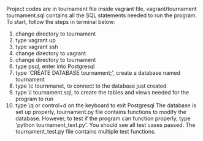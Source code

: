 Project codes are in tournament file inside vagrant file, vagrant/tournament
tournament.sql contains all the SQL statements needed to run the program. To start, follow the steps in terminal below:
1. change directory to tournament
2. type vagrant up
3. type vagrant ssh
4. change directory to vagrant
5. change directory to tournament
6. type psql, enter into Postgresql
7. type 'CREATE DATABASE tournament;', create a database named tournament
8. type \c tournmanet, to connect to the database just created
9. type \i tournament.sql, to create the tables and views needed for the program to run
10. type \q or control+d on the keyboard to exit Postgresql
The database is set up properly, tournament.py file contains functions to modify the database. However, to test if the program can function properly, type 'python tournament_text.py'. You should see all test cases passed. The tournament_test.py file contains multiple test functions.
